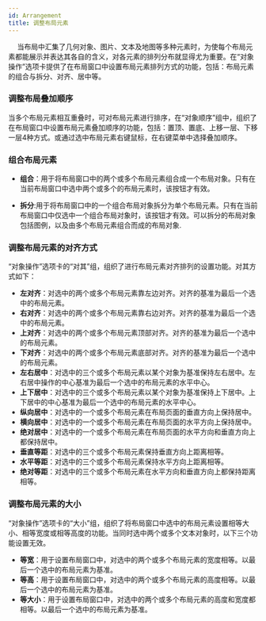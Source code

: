 ```yaml
---
id: Arrangement
title: 调整布局元素
---
```

　
当布局中汇集了几何对象、图片、文本及地图等多种元素时，为使每个布局元素都能展示并表达其各自的含义，对各元素的排列分布就显得尤为重要。在“对象操作”选项卡提供了在布局窗口中设置布局元素排列方式的功能，包括：布局元素的组合与拆分、对齐、居中等。
 
### 调整布局叠加顺序   
  
当多个布局元素相互重叠时，可对布局元素进行排序，在“对象顺序”组中，组织了在布局窗口中设置布局元素叠加顺序的功能，包括：置顶、置底、上移一层、下移一层4种方式。或通过选中布局元素右键鼠标，在右键菜单中选择叠加顺序。

### 组合布局元素
  
- **组合**：用于将布局窗口中的两个或多个布局元素组合成一个布局对象。只有在当前布局窗口中选中两个或多个的布局元素时，该按钮才有效。
 
- **拆分**:用于将布局窗口中的一个组合布局对象拆分为单个布局元素。只有在当前布局窗口中仅选中一个组合布局对象时，该按钮才有效。可以拆分的布局对象包括图例，以及由多个布局元素组合而成的布局对象.
  
### 调整布局元素的对齐方式
  
“对象操作”选项卡的“对其”组，组织了进行布局元素对齐排列的设置功能。对其方式如下：  

- **左对齐**：对选中的两个或多个布局元素靠左边对齐。对齐的基准为最后一个选中的布局元素。   
- **右对齐**：对选中的两个或多个布局元素靠右边对齐。对齐的基准为最后一个选中的布局元素。  
- **上对齐**：对选中的两个或多个布局元素顶部对齐。对齐的基准为最后一个选中的布局元素。  
- **下对齐**：对选中的两个或多个布局元素底部对齐。对齐的基准为最后一个选中的布局元素。 
- **左右居中**：对选中的三个或多个布局元素以某个对象为基准保持左右居中。左右居中操作的中心基准为最后一个选中的布局元素的水平中心。  
- **上下居中**：对选中的三个或多个布局元素以某个对象为基准保持上下居中。上下居中的中心基准为最后一个选中的布局元素的水平中心。   
- **纵向居中**：对选中的一个或多个布局元素在布局页面的垂直方向上保持居中。  
- **横向居中**：对选中的一个或多个布局元素在布局页面的水平方向上保持居中。  
- **绝对居中**：对选中的一个或多个布局元素在布局页面的水平方向和垂直方向上都保持居中。  
- **垂直等距**：对选中的三个或多个布局元素保持垂直方向上距离相等。  
- **水平等距**：对选中的三个或多个布局元素保持水平方向上距离相等。  
- **绝对等距**：对选中的三个或多个布局元素在水平方向和垂直方向上都保持距离相等。
  
### 调整布局元素的大小
    
“对象操作”选项卡的“大小”组，组织了将布局窗口中选中的布局元素设置相等大小、相等宽度或相等高度的功能。当同时选中两个或多个文本对象时，以下三个功能设置无效。  
  
- **等宽**：用于设置布局窗口中，对选中的两个或多个布局元素的宽度相等。以最后一个选中的布局元素为基准。  
- **等高**：用于设置布局窗口中，对选中的两个或多个布局元素的高度相等。以最后一个选中的布局元素为基准。  
- **等大小**：用于设置布局窗口中，对选中的两个或多个布局元素的高度和宽度都相等。以最后一个选中的布局元素为基准。  
